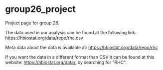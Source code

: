 # group26_project

Project page for group 26. 

The data used in our analysis can be found at the following link: https://hbiostat.org/data/repo/rhc.csv

Meta data about the data is available at: https://hbiostat.org/data/repo/rhc

If you want the data in a different format than CSV it can be found at this website: https://hbiostat.org/data/, by searching for "RHC".


